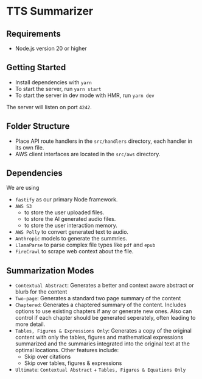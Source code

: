# TTS Summarizer

## Requirements

- Node.js version 20 or higher

## Getting Started

- Install dependencies with `yarn`
- To start the server, run `yarn start`
- To start the server in dev mode with HMR, run `yarn dev`

The server will listen on port `4242`.

## Folder Structure

- Place API route handlers in the `src/handlers` directory, each handler in its own file.
- AWS client interfaces are located in the `src/aws` directory.

## Dependencies

We are using

- `fastify` as our primary Node framework.
- `AWS S3`
  - to store the user uploaded files.
  - to store the AI generated audio files.
  - to store the user interaction memory.
- `AWS Polly` to convert generated text to audio.
- `Anthropic` models to generate the summries.
- `LlamaParse` to parse complex file types like `pdf` and `epub`
- `FireCrawl` to scrape web context about the file.

## Summarization Modes

- `Contextual Abstract`: Generates a better and context aware abstract or blurb for the content
- `Two-page`: Generates a standard two page summary of the content
- `Chaptered`: Generates a chaptered summary of the content. Includes options to use existing chapters if any or generate new ones. Also can control if each chapter should be generated seperately, often leading to more detail.
- `Tables, Figures & Expressions Only`: Generates a copy of the original content with only the tables, figures and mathematical expressions summarized and the summaries integrated into the original text at the optimal locations. Other features include:
  - Skip over citations
  - Skip over tables, figures & expressions
- `Ultimate`: `Contextual Abstract` + `Tables, Figures & Equations Only`
